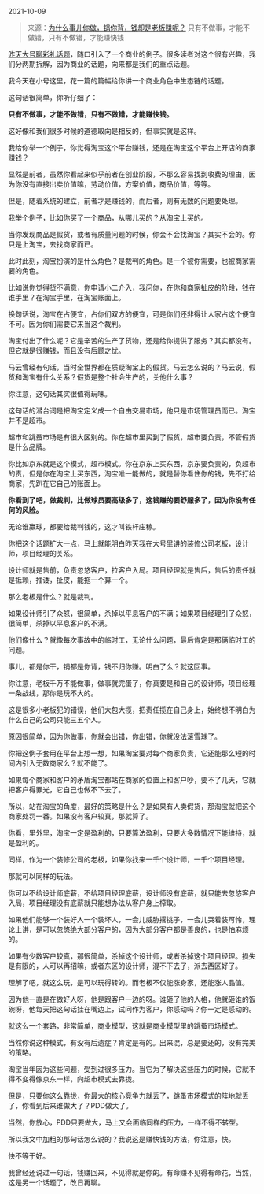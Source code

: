 2021-10-09

> 来源：[为什么事儿你做，锅你背，钱却是老板赚呢？](http://mp.weixin.qq.com/s?__biz=MzU3NDc5Nzc0NQ==&mid=2247507569&idx=1&sn=794d9e0d462396d37d44cc6cd7a05ead&chksm=fd2e7cafca59f5b9d792bc0182e88ddfd20fc4544a85302b7eb7da4c1721a4d1bed84aff29c6&scene=27#wechat_redirect)
> 只有不做事，才能不做错，只有不做错，才能赚快钱

[昨天大号聊彩礼话题](http://mp.weixin.qq.com/s?__biz=MzU0MjYwNDU2Mw==&mid=2247501368&idx=1&sn=cba216f2f531ef914c788ec767a4f5b1&chksm=fb1aaa44cc6d2352b49cc374f3d7d5c34b4ef88c877a68be93396b0a15d6b035150e621141c1&scene=21#wechat_redirect)，随口引入了一个商业的例子。很多读者对这个很有兴趣，我们分两期拆解，因为商业的话题，向来都是我们的重点话题。  

  

我今天在小号这里，花一篇的篇幅给你讲一个商业角色中生态链的话题。  

  

这句话很简单，你听仔细了：  

  

 **只有不做事，才能不做错，只有不做错，才能赚快钱。**

  

这好像和我们很多时候的道德取向是相反的，但事实就是这样。  

  

我给你举一个例子，你觉得淘宝这个平台赚钱，还是在淘宝这个平台上开店的商家赚钱？

  

显然是前者，虽然你看起来似乎前者在创业阶段，不那么容易找到收费的理由，因为你没有直接出卖价值嘛，劳动价值，方案价值，商品价值，等等。

  

但是，随着系统的建立，前者才是赚钱的，而后者，则有无数的问题要处理。  

  

我举个例子，比如你买了一个商品，从哪儿买的？从淘宝上买的。

  

当你发现商品是假货，或者有质量问题的时候，你会不会找淘宝？其实不会的。你只是上淘宝，去找商家而已。  

  

此时此刻，淘宝扮演的是什么角色？是裁判的角色。是一个被你需要，也被商家需要的角色。

  

比如说你觉得货不满意，你申请小二介入，我问你，在你和商家扯皮的阶段，钱在谁手里？在淘宝手里，在淘宝账面上。  

  

换句话说，淘宝在占便宜，占你们双方的便宜，可是你们还非得让人家占这个便宜不可。因为你们需要它来当这个裁判。  

  

淘宝付出了什么呢？它是辛苦的生产了货物，还是给你提供了服务？其实都没有。但它就是很赚钱，而且没有后顾之忧。  

  

马云曾经有句话，当时全世界都在质疑淘宝上的假货。马云怎么说的？马云说，假货和淘宝有什么关系？假货是整个社会生产的，关他什么事？  

  

你注意，这句话其实很值得玩味。

  

这句话的潜台词是把淘宝定义成一个自由交易市场，他只是市场管理员而已。淘宝并不是超市。

  

超市和跳蚤市场是有很大区别的。你在超市里买到了假货，超市要负责，不管假货是什么品牌。

  

你比如京东就是这个模式，超市模式。你在京东上买东西，京东要负责的，负超市的责，但是你在淘宝上买东西，淘宝唯一能做的，就是替你看住你的钱，先不打给商家，先趴在它自己的账面上。

  

 **你看到了吧，做裁判，比做球员要高级多了，这钱赚的要舒服多了，因为你没有任何的风险。**  

  

无论谁赢球，都要给裁判钱的，这才叫铁杆庄稼。  

  

你把这个话题扩大一点，马上就能明白昨天我在大号里讲的装修公司老板，设计师，项目经理的关系。  

  

设计师就是售前，负责忽悠客户，拉客户入局。项目经理就是售后，售后的责任就是抵赖，推诿，扯皮，能拖一个算一个。  

  

那么老板是什么？就是裁判。

  

如果设计师引了众怒，很简单，杀掉以平息客户的不满；如果项目经理引了众怒，很简单，杀掉以平息客户的不满。  

  

他们像什么？就像每次事故中的临时工，无论什么问题，最后肯定是那俩临时工的问题。  

  

事儿，都是你干，锅都是你背，钱不归你赚。明白了么？就这回事。  

  

你注意，老板千万不能做事，做事就完蛋了，你真要是和自己的设计师，项目经理一条战线，那你是玩不大的。

  

这是很多小老板犯的错误，他们大包大揽，把责任揽在自己身上，始终想不明白为什么自己的公司只能三五个人。

  

原因很简单，因为你做事，你就会出错，你出错，你就没法滚雪球了。

  

你把这例子套用在平台上想一想，如果淘宝要对每个商家负责，它还能那么短的时间内引入无数商家么？就不能了。

  

如果每个商家和客户的矛盾淘宝都站在商家的位置上和客户吵，要不了几天，它就把客户得罪光，它自己也做不下去了。

  

所以，站在淘宝的角度，最好的策略是什么？是如果有人卖假货，那淘宝就把这个商家处罚一番。如果没有客户较真，那就算了。

  

你看，里外里，淘宝一定是盈利的，只要算法盈利，只要大多数情况下能维持，就是盈利的。

  

同样，作为一个装修公司的老板，如果你找来一千个设计师，一千个项目经理。

  

那就可以同样的玩法。

  

你可以不给设计师底薪，不给项目经理底薪，设计师没有底薪，就只能去忽悠客户入局，项目经理没有底薪就只能想办法从客户身上榨取。

  

如果他们能够一个装好人一个装坏人，一会儿威胁撂挑子，一会儿哭着装可怜，理论上讲，是可以忽悠绝大部分客户的，因为大部分客户都是善良的，也是怕麻烦的。

  

如果有少数客户较真，那很简单，杀掉这个设计师，或者杀掉这个项目经理。损失是有限的，人可以再招嘛，或者东区的设计师，混不下去了，派去西区好了。  

  

理解了吧，就这么玩，是可以玩得转的。而老板不仅能涨身家，还能涨人品值。

  

因为他一直是在做好人呀，他是跟客户一边的呀。谁砸了他的人格，他就砸谁的饭碗呀，他每天把这句话挂在嘴边上，试问作为客户，你感动吗？你一定是感动的。  

  

就这么一个套路，非常简单，商业模型，这就是商业模型里的跳蚤市场模式。  

  

当然你说这种模式，有没有后遗症？肯定是有的。出来混，总是要还的，没有完美的策略。

  

淘宝当年因为这些问题，受到过很多压力。当它为了解决这些压力的时候，它就不得不变得像京东一样，向超市模式去靠拢。  

  

但是，只要你这么靠拢，你最大的核心竞争力就丢了，跳蚤市场模式的阵地就丢了，你看到后来谁做大了？PDD做大了。

  

当然，你放心，PDD只要做大，马上又会面临同样的压力，一样不得不转型。

  

所以我文中加粗的那句话怎么说的？我说这是赚快钱的方法，你注意，快。  

  

快不等于好。

  

我曾经还说过一句话，钱赚回来，不见得就是你的。有命赚不见得有命花，当然，这是另一个话题了，改日再聊。

